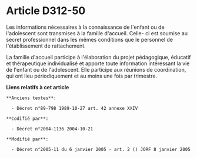 # Article D312-50

Les informations nécessaires à la connaissance de l'enfant ou de l'adolescent sont transmises à la famille d'accueil. Celle-
ci est soumise au secret professionnel dans les mêmes conditions que le personnel de l'établissement de rattachement.

La famille d'accueil participe à l'élaboration du projet pédagogique, éducatif et thérapeutique individualisé et apporte
toute information intéressant la vie de l'enfant ou de l'adolescent. Elle participe aux réunions de coordination, qui ont
lieu périodiquement et au moins une fois par trimestre.

**Liens relatifs à cet article**

	**Anciens textes**:

	  - Décret n°89-798 1989-10-27 art. 42 annexe XXIV

	**Codifié par**:

	  - Décret n°2004-1136 2004-10-21

	**Modifié par**:

	  - Décret n°2005-11 du 6 janvier 2005 - art. 2 () JORF 8 janvier 2005
